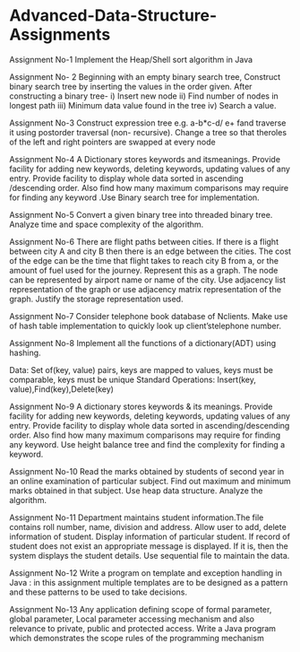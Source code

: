 # Advanced-Data-Structure-Assignments
Assignment No-1 Implement the Heap/Shell sort algorithm in Java

Assignment No- 2 Beginning with an empty binary search tree, Construct binary search tree by inserting the values 
in the order given. After constructing a binary tree-
i) Insert new node
ii) Find number of nodes in
longest path
iii) Minimum data value found in
the tree
iv) Search a value.

Assignment No-3 Construct expression tree e.g. a-b*c-d/ e+ fand traverse it using postorder traversal
(non- recursive). Change a tree so that theroles of the left and right pointers are
swapped at every node

Assignment No-4 A Dictionary stores keywords and itsmeanings. Provide facility for adding new
keywords, deleting keywords, updating values of any entry. Provide facility to
display whole data sorted in ascending /descending order. Also find how many
maximum comparisons may require for finding any keyword .Use Binary search
tree for implementation.

Assignment No-5 Convert a given binary tree into threaded binary tree. Analyze time and space
complexity of the algorithm.

Assignment No-6 There are flight paths between cities. If there is a flight between city A and city B
then there is an edge between the cities. The cost of the edge can be the time that flight
takes to reach city B from a, or the amount of fuel used for the journey. Represent this
as a graph. The node can be represented by airport name or name of the city. Use
adjacency list representation of the graph or use adjacency matrix representation of the
graph. Justify the storage representation used.

Assignment No-7 Consider telephone book database of Nclients. Make use of hash table
implementation to quickly look up client’stelephone number.

Assignment No-8 Implement all the functions of a dictionary(ADT) using hashing.

Data: Set of(key, value) pairs, keys are mapped to values, keys must be
comparable, keys must be unique Standard Operations: Insert(key,
value),Find(key),Delete(key)

Assignment No-9 A dictionary stores keywords &amp; its meanings. Provide facility for adding new
keywords, deleting keywords, updating values of any entry. Provide facility to
display whole data sorted in ascending/descending order. Also find how
many maximum comparisons may require for finding any keyword. Use height
balance tree and find the complexity for finding a keyword.

Assignment No-10 Read the marks obtained by students of second year in an online examination of
particular subject. Find out maximum and minimum marks obtained in that subject.
Use heap data structure. Analyze the algorithm.

Assignment No-11 Department maintains student information.The file contains roll number, name,
division and address. Allow user to add, delete information of student. Display information of particular student. If record
of student does not exist an appropriate message is displayed. If it is, then the
system displays the student details. Use sequential file to maintain the data.

Assignment No-12 Write a program on template and exception handling in Java : in this assignment
multiple templates are to be designed as a pattern and these patterns to be used to take decisions.

Assignment No-13 Any application defining scope of formal parameter, global parameter, Local
parameter accessing mechanism and also relevance to private, public and protected
access. Write a Java program which demonstrates the scope rules of the programming mechanism
